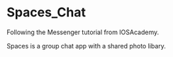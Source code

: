 # Spaces_Chat
Following the Messenger tutorial from IOSAcademy. 

Spaces is a group chat app with a shared photo libary. 
